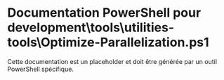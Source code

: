 # Documentation PowerShell pour development\tools\utilities-tools\Optimize-Parallelization.ps1

Cette documentation est un placeholder et doit être générée par un outil PowerShell spécifique.
